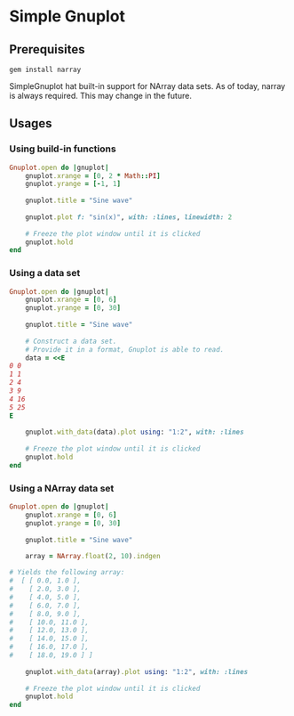 # Simple Gnuplot

## Prerequisites

`gem install narray`

SimpleGnuplot hat built-in support for NArray data sets.
As of today, narray is always required. This may change in the future.

## Usages

### Using build-in functions
```ruby
Gnuplot.open do |gnuplot|
	gnuplot.xrange = [0, 2 * Math::PI]
	gnuplot.yrange = [-1, 1]
	
	gnuplot.title = "Sine wave"
	
	gnuplot.plot f: "sin(x)", with: :lines, linewidth: 2
	
	# Freeze the plot window until it is clicked
	gnuplot.hold
end
```

### Using a data set
```ruby
Gnuplot.open do |gnuplot|
	gnuplot.xrange = [0, 6]
	gnuplot.yrange = [0, 30]
	
	gnuplot.title = "Sine wave"
	
	# Construct a data set.
	# Provide it in a format, Gnuplot is able to read.
	data = <<E
0 0
1 1
2 4
3 9
4 16
5 25
E
	
	gnuplot.with_data(data).plot using: "1:2", with: :lines
	
	# Freeze the plot window until it is clicked
	gnuplot.hold
end
```

### Using a NArray data set
```ruby
Gnuplot.open do |gnuplot|
	gnuplot.xrange = [0, 6]
	gnuplot.yrange = [0, 30]
	
	gnuplot.title = "Sine wave"
	
	array = NArray.float(2, 10).indgen

# Yields the following array:
#  [ [ 0.0, 1.0 ],
#    [ 2.0, 3.0 ],
#    [ 4.0, 5.0 ],
#    [ 6.0, 7.0 ],
#    [ 8.0, 9.0 ],
#    [ 10.0, 11.0 ],
#    [ 12.0, 13.0 ],
#    [ 14.0, 15.0 ],
#    [ 16.0, 17.0 ],
#    [ 18.0, 19.0 ] ]
  
	gnuplot.with_data(array).plot using: "1:2", with: :lines
	
	# Freeze the plot window until it is clicked
	gnuplot.hold
end
```